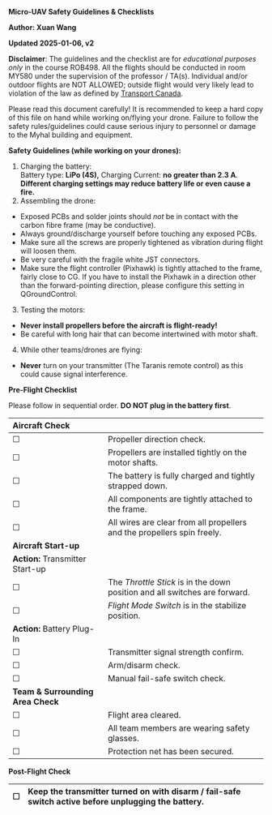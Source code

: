 **Micro-UAV Safety Guidelines & Checklists**

**Author: Xuan Wang**

**Updated 2025-01-06, v2**

**Disclaimer**: The guidelines and the checklist are for *educational purposes only* in the course ROB498. All the flights should be conducted in room MY580 under the supervision of the professor / TA(s). Individual and/or outdoor flights are NOT ALLOWED; outside flight would very likely lead to violation of the law as defined by [Transport Canada](https://tc.canada.ca/en/aviation/drone-safety). 

Please read this document carefully\! It is recommended to keep a hard copy of this file on hand while working on/flying your drone. Failure to follow the safety rules/guidelines could cause serious injury to personnel or damage to the Myhal building and equipment.

**Safety Guidelines (while working on your drones):**

1. Charging the battery:   
   Battery type: **LiPo (4S),** Charging Current: **no greater than 2.3 A**.  
   **Different charging settings may reduce battery life or even cause a fire.**  
2. Assembling the drone:  
* Exposed PCBs and solder joints should *not* be in contact with the carbon fibre frame (may be conductive).  
* Always ground/discharge yourself before touching any exposed PCBs.  
* Make sure all the screws are properly tightened as vibration during flight will loosen them.  
* Be very careful with the fragile white JST connectors.  
* Make sure the flight controller (Pixhawk) is tightly attached to the frame, fairly close to CG. If you have to install the Pixhawk in a direction other than the forward-pointing direction, please configure this setting in QGroundControl.  
3. Testing the motors:  
* **Never install propellers before the aircraft is flight-ready\!**   
* Be careful with long hair that can become intertwined with motor shaft.  
4. While other teams/drones are flying:  
* **Never** turn on your transmitter (The Taranis remote control) as this could cause signal interference.

**Pre-Flight Checklist**

Please follow in sequential order. **DO NOT plug in the battery first**.

| Aircraft Check |  |
| :---- | :---- |
| ☐ | Propeller direction check. |
| ☐ | Propellers are installed tightly on the motor shafts. |
| ☐ | The battery is fully charged and tightly strapped down. |
| ☐ | All components are tightly attached to the frame. |
| ☐ | All wires are clear from all propellers and the propellers spin freely. |
| **Aircraft Start-up** |  |
| **Action:** Transmitter Start-up |  |
| ☐ | The *Throttle Stick* is in the down position and all switches are forward. |
| ☐ | *Flight Mode Switch* is in the stabilize position. |
| **Action:** Battery Plug-In |  |
| ☐ | Transmitter signal strength confirm. |
| ☐ | Arm/disarm check. |
| ☐ | Manual fail-safe switch check. |
| **Team & Surrounding Area Check** |  |
| ☐ | Flight area cleared. |
| ☐ | All team members are wearing safety glasses. |
| ☐ | Protection net has been secured. |

**Post-Flight Check**

| ☐ | Keep the transmitter turned on with disarm / fail-safe switch active before unplugging the battery. |
| :---- | :---- |

